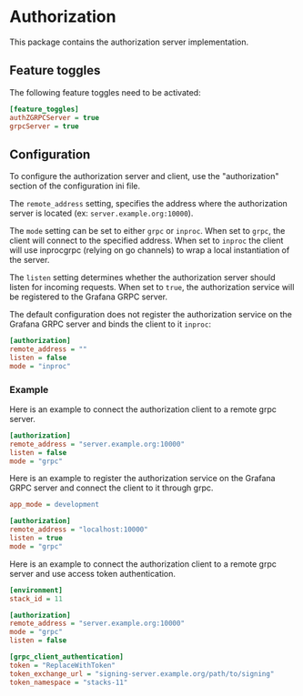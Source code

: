 # Authorization

This package contains the authorization server implementation.

## Feature toggles

The following feature toggles need to be activated:

```ini
[feature_toggles]
authZGRPCServer = true
grpcServer = true
```

## Configuration

To configure the authorization server and client, use the "authorization" section of the configuration ini file.

The `remote_address` setting, specifies the address where the authorization server is located (ex: `server.example.org:10000`). 

The `mode` setting can be set to either `grpc` or `inproc`. When set to `grpc`, the client will connect to the specified address. When set to `inproc` the client will use inprocgrpc (relying on go channels) to wrap a local instantiation of the server. 

The `listen` setting determines whether the authorization server should listen for incoming requests. When set to `true`, the authorization service will be registered to the Grafana GRPC server.

The default configuration does not register the authorization service on the Grafana GRPC server and binds the client to it `inproc`:

```ini
[authorization]
remote_address = ""
listen = false
mode = "inproc"
```

### Example

Here is an example to connect the authorization client to a remote grpc server.

```ini
[authorization]
remote_address = "server.example.org:10000"
listen = false
mode = "grpc"
```

Here is an example to register the authorization service on the Grafana GRPC server and connect the client to it through grpc.

```ini
app_mode = development

[authorization]
remote_address = "localhost:10000"
listen = true
mode = "grpc"
```

Here is an example to connect the authorization client to a remote grpc server and use access token authentication.
```ini
[environment]
stack_id = 11

[authorization]
remote_address = "server.example.org:10000"
mode = "grpc"
listen = false

[grpc_client_authentication]
token = "ReplaceWithToken"
token_exchange_url = "signing-server.example.org/path/to/signing"
token_namespace = "stacks-11"
```